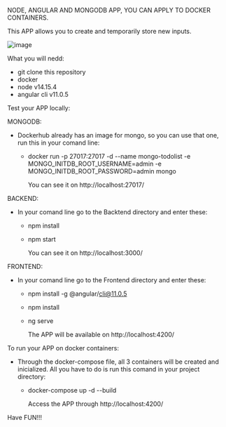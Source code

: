 NODE, ANGULAR AND MONGODB APP, YOU CAN APPLY TO DOCKER CONTAINERS.

This APP allows you to create and temporarily store new inputs.

![image](https://user-images.githubusercontent.com/76655210/105786423-f9662c80-5f74-11eb-9d93-5a04e7542aba.png)

What you will nedd:
 - git clone this repository
 - docker 
 - node v14.15.4
 - angular cli v11.0.5

Test your APP locally:

MONGODB:
 - Dockerhub already has an image for mongo, so you can use that one, run this in your comand line:
   - docker run -p 27017:27017 -d --name mongo-todolist -e MONGO_INITDB_ROOT_USERNAME=admin -e MONGO_INITDB_ROOT_PASSWORD=admin mongo
   
        You can see it on http://localhost:27017/
        
BACKEND:
 - In your comand line go to the Backtend directory and enter these:
   - npm install
   - npm start
   
       You can see it on http://localhost:3000/
       
FRONTEND:
 - In your comand line go to the Frontend directory and enter these:
   - npm install -g @angular/cli@11.0.5
   - npm install 
   - ng serve
   
       The APP will be available on http://localhost:4200/
       
To run your APP on docker containers:
 - Through the docker-compose file, all 3 containers will be created and inicialized. All you have to do is run this comand in your project directory:
   - docker-compose up -d --build
   
       Access the APP through http://localhost:4200/

Have FUN!!!

